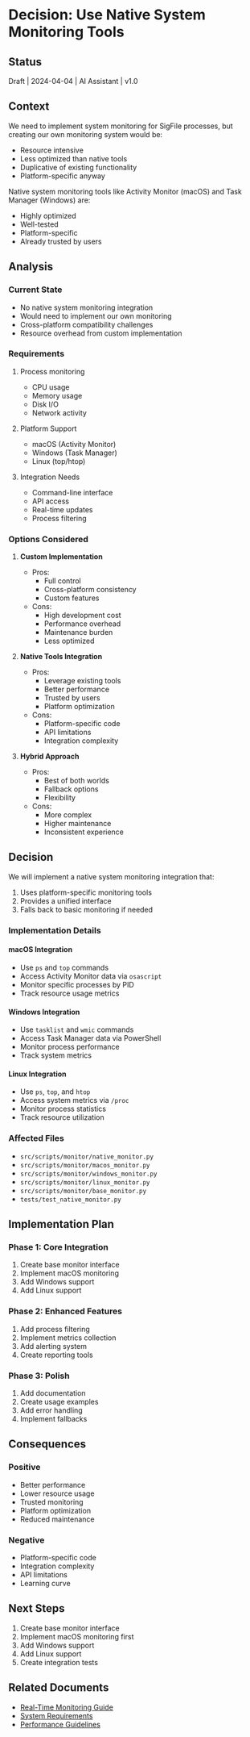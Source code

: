 # Decision: Use Native System Monitoring Tools

## Status
Draft | 2024-04-04 | AI Assistant | v1.0

## Context
We need to implement system monitoring for SigFile processes, but creating our own monitoring system would be:
- Resource intensive
- Less optimized than native tools
- Duplicative of existing functionality
- Platform-specific anyway

Native system monitoring tools like Activity Monitor (macOS) and Task Manager (Windows) are:
- Highly optimized
- Well-tested
- Platform-specific
- Already trusted by users

## Analysis

### Current State
- No native system monitoring integration
- Would need to implement our own monitoring
- Cross-platform compatibility challenges
- Resource overhead from custom implementation

### Requirements
1. Process monitoring
   - CPU usage
   - Memory usage
   - Disk I/O
   - Network activity

2. Platform Support
   - macOS (Activity Monitor)
   - Windows (Task Manager)
   - Linux (top/htop)

3. Integration Needs
   - Command-line interface
   - API access
   - Real-time updates
   - Process filtering

### Options Considered

1. **Custom Implementation**
   - Pros:
     - Full control
     - Cross-platform consistency
     - Custom features
   - Cons:
     - High development cost
     - Performance overhead
     - Maintenance burden
     - Less optimized

2. **Native Tools Integration**
   - Pros:
     - Leverage existing tools
     - Better performance
     - Trusted by users
     - Platform optimization
   - Cons:
     - Platform-specific code
     - API limitations
     - Integration complexity

3. **Hybrid Approach**
   - Pros:
     - Best of both worlds
     - Fallback options
     - Flexibility
   - Cons:
     - More complex
     - Higher maintenance
     - Inconsistent experience

## Decision
We will implement a native system monitoring integration that:
1. Uses platform-specific monitoring tools
2. Provides a unified interface
3. Falls back to basic monitoring if needed

### Implementation Details

#### macOS Integration
- Use `ps` and `top` commands
- Access Activity Monitor data via `osascript`
- Monitor specific processes by PID
- Track resource usage metrics

#### Windows Integration
- Use `tasklist` and `wmic` commands
- Access Task Manager data via PowerShell
- Monitor process performance
- Track system metrics

#### Linux Integration
- Use `ps`, `top`, and `htop`
- Access system metrics via `/proc`
- Monitor process statistics
- Track resource utilization

### Affected Files
- `src/scripts/monitor/native_monitor.py`
- `src/scripts/monitor/macos_monitor.py`
- `src/scripts/monitor/windows_monitor.py`
- `src/scripts/monitor/linux_monitor.py`
- `src/scripts/monitor/base_monitor.py`
- `tests/test_native_monitor.py`

## Implementation Plan

### Phase 1: Core Integration
1. Create base monitor interface
2. Implement macOS monitoring
3. Add Windows support
4. Add Linux support

### Phase 2: Enhanced Features
1. Add process filtering
2. Implement metrics collection
3. Add alerting system
4. Create reporting tools

### Phase 3: Polish
1. Add documentation
2. Create usage examples
3. Add error handling
4. Implement fallbacks

## Consequences

### Positive
- Better performance
- Lower resource usage
- Trusted monitoring
- Platform optimization
- Reduced maintenance

### Negative
- Platform-specific code
- Integration complexity
- API limitations
- Learning curve

## Next Steps
1. Create base monitor interface
2. Implement macOS monitoring first
3. Add Windows support
4. Add Linux support
5. Create integration tests

## Related Documents
- [Real-Time Monitoring Guide](../docs/guides/monitoring.md)
- [System Requirements](../docs/requirements/system.md)
- [Performance Guidelines](../docs/guidelines/performance.md) 
